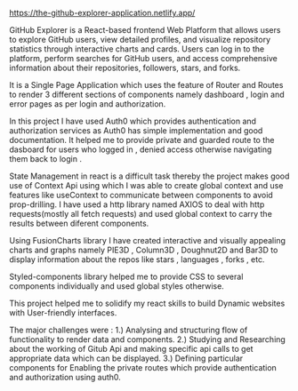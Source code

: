https://the-github-explorer-application.netlify.app/

GitHub Explorer is a React-based frontend Web Platform that allows users to explore GitHub users, view detailed profiles, and visualize repository statistics through interactive charts and cards. Users can log in to the platform, perform searches for GitHub users, and access comprehensive information about their repositories, followers, stars, and forks.

It is a Single Page Application which uses the feature of Router and Routes to render 3 different sections of components namely dashboard , login and error pages as per login and authorization.

In this project I have used Auth0 which provides authentication and authorization services as Auth0 has simple implementation and good documentation. It helped me to provide private and guarded route to the dasboard for users who logged in , denied access otherwise navigating them back to login .
 
State Management in react is a difficult task thereby the project makes good use of Context Api using which I was able to create global context and use features like useContext to communicate between components to avoid prop-drilling. I have used a http library named AXIOS to deal with http requests(mostly all fetch requests) and used global context to carry the results between diferent components.

Using FusionCharts library I have created interactive and visually appealing charts and graphs namely PIE3D , Column3D , Doughnut2D and Bar3D to display information about the repos like stars , languages , forks , etc.   

Styled-components library helped me to provide CSS to several components individually and used global styles otherwise.

This project helped me to solidify my react skills to build Dynamic websites with User-friendly interfaces. 

The major challenges were :
1.) Analysing and structuring flow of functionality to render data and components.
2.) Studying and Researching about the working of Gitub Api and making specific api calls to get appropriate data which can be displayed.
3.) Defining particular components for Enabling the private routes which provide authentication and authorization using auth0.
